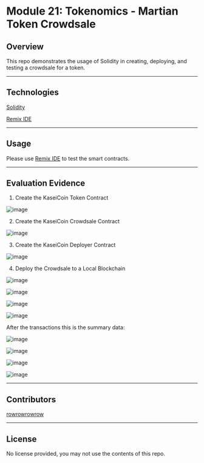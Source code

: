 # Module 21: Tokenomics - Martian Token Crowdsale

## Overview

This repo demonstrates the usage of Solidity in creating, deploying, and testing a crowdsale for a token.

---

## Technologies

[Solidity](https://soliditylang.org/)

[Remix IDE](https://remix.ethereum.org/)

---

## Usage

Please use [Remix IDE](https://remix.ethereum.org/) to test the smart contracts.

---

## Evaluation Evidence

1. Create the KaseiCoin Token Contract

![image](images/kaseicoin_compilation_evidence.png?raw=true "images/kaseicoin_compilation_evidence.png") 

2. Create the KaseiCoin Crowdsale Contract

![image](images/kaseicoincrowdsale_compilation_evidence.png?raw=true "images/kaseicoincrowdsale_compilation_evidence.png") 

3. Create the KaseiCoin Deployer Contract

![image](images/kaseicoincrowdsaledeployer_compilation_evidence.png?raw=true "images/kaseicoincrowdsaledeployer_compilation_evidence.png") 

4. Deploy the Crowdsale to a Local Blockchain

![image](images/kaseicoindeployer_deployed.png?raw=true "images/kaseicoindeployer_deployed.png") 

![image](images/buytokens.png?raw=true "images/buytokens.png") 

![image](images/increaseallowance.png?raw=true "images/increaseallowance.png") 

![image](images/sendkai.png?raw=true "images/sendkai.png") 


After the transactions this is the summary data:

![image](images/totalsupply.png?raw=true "images/totalsupply.png") 

![image](images/weiraised.png?raw=true "images/weiraised.png") 

![image](images/balance_account1.png?raw=true "images/balance_account1.png") 

![image](images/balance_account2.png?raw=true "images/balance_account2.png") 

---

## Contributors

[rowrowrowrow](https://github.com/rowrowrowrow)

---

## License

No license provided, you may not use the contents of this repo.